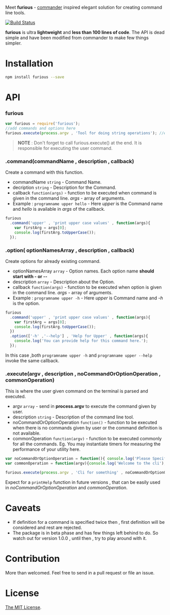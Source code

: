 Meet __furious__ - [commander](https://www.npmjs.com/package/commander) inspired elegant solution for creating command line tools.

[![Build Status](https://travis-ci.org/scriptnull/furious.svg?branch=master)](https://travis-ci.org/scriptnull/furious)

__furious__ is ultra __lightweight__ and __less than 100 lines of code__. The API is dead simple and have been modified from commander to make few things simpler.


Installation
============
```bash 
npm install furious --save
```

API
===
### furious
```javascript
var furious = require('furious');
//add commands and options here 
furious.execute(process.argv , 'Tool for doing string operations'); //execute the user given command.  
```
> __NOTE__ : Don't forget to call furious.execute() at the end. It is responsible for executing the user command.

### .command(commandName , description , callback)
Create a command with this function.
- commandName `string` - Command Name. 
- decription `string` - Description for the Command.
- callback `function(args)` - function to be executed when command is given in the command line. _args_ - array of arguments.
- Example : `programname upper hello` - Here _upper_ is the Command name and _hello_ is available in _args_ of the callback.

```javascript
furious
  .command('upper' , 'print upper case values' , function(args){
    var firstArg = args[0];
    console.log(firstArg.toUpperCase());
  });
```

### .option( optionNamesArray , description , callback)
Create options for already existing command.
- optionNamesArray `array` - Option names. Each option name __should start with - or --__
- description `array` - Description about the Option.
- callback `function(args)` - function to be executed when option is given in the command line. _args_ - array of arguments.
- Example : `programname upper -h` - Here _upper_ is Command name and _-h_ is the option.

```javascript
furious
  .command('upper' , 'print upper case values' , function(args){
    var firstArg = args[0];
    console.log(firstArg.toUpperCase());
  })
  .option(['-h' ,'--help'] , 'Help for Upper' , function(args){
    console.log('You can provide help for this command here.');
  });
```
In this case ,both  ``programname upper -h`` and  ``programname upper --help`` invoke the same callback.

### .execute(argv , description , noCommandOrOptionOperation , commonOperation)
This is where the user given command on the terminal is parsed and executed. 
- argv `array` - send in __process.argv__ to execute the command given by user.
- description `string` - Description of the command line tool.
- noCommandOrOptionOperation `function()` - function to be executed when there is no commands given by user or the command definition is not available.
- commonOperation `function(argv)` - function to be executed commonly for all the commands. Eg. You may instantiate timers for measuring the performance of your utility here.

```javascript
var noCommandOrOptionOperation = function(){ console.log('Please Specify a Command or Option'); };
var commonOperation = function(argv){console.log('Welcome to the cli');};

furious.execute(process.argv , 'Cli for something' , noCommandOrOptionOperation , commonOperation );
```
Expect for a `printHelp` function in future versions , that can be easily used in _noCommandOrOptionOperation_ and _commonOperation_.

Caveats
=======
- If definition for a command is specified twice then , first definition will be considered and rest are rejected.
- The package is in beta phase and has few things left behind to do. So watch out for version 1.0.0 , until then , try to play around with it.

Contribution
============
More than welcomed. Feel free to send in a pull request or file an issue.

License
=======
[The MIT License](https://github.com/scriptnull/furious/blob/master/LICENSE).
